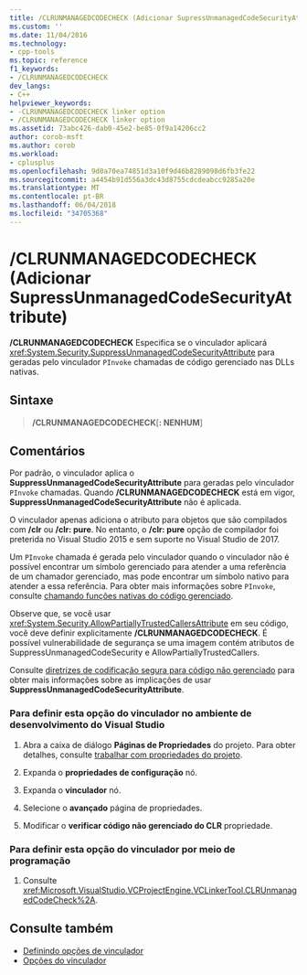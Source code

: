 ```yaml
---
title: /CLRUNMANAGEDCODECHECK (Adicionar SupressUnmanagedCodeSecurityAttribute) | Microsoft Docs
ms.custom: ''
ms.date: 11/04/2016
ms.technology:
- cpp-tools
ms.topic: reference
f1_keywords:
- /CLRUNMANAGEDCODECHECK
dev_langs:
- C++
helpviewer_keywords:
- -CLRUNMANAGEDCODECHECK linker option
- /CLRUNMANAGEDCODECHECK linker option
ms.assetid: 73abc426-dab0-45e2-be85-0f9a14206cc2
author: corob-msft
ms.author: corob
ms.workload:
- cplusplus
ms.openlocfilehash: 9d0a70ea74851d3a10f9d46b8289098d6fb3fe22
ms.sourcegitcommit: a4454b91d556a3dc43d8755cdcdeabcc9285a20e
ms.translationtype: MT
ms.contentlocale: pt-BR
ms.lasthandoff: 06/04/2018
ms.locfileid: "34705368"
---
```

# <a name="clrunmanagedcodecheck-add-supressunmanagedcodesecurityattribute"></a>/CLRUNMANAGEDCODECHECK (Adicionar SupressUnmanagedCodeSecurityAttribute)

**/CLRUNMANAGEDCODECHECK** Especifica se o vinculador aplicará <xref:System.Security.SuppressUnmanagedCodeSecurityAttribute> para geradas pelo vinculador `PInvoke` chamadas de código gerenciado nas DLLs nativas.

## <a name="syntax"></a>Sintaxe

> **/CLRUNMANAGEDCODECHECK**[**: NENHUM**]

## <a name="remarks"></a>Comentários

Por padrão, o vinculador aplica o **SuppressUnmanagedCodeSecurityAttribute** para geradas pelo vinculador `PInvoke` chamadas. Quando **/CLRUNMANAGEDCODECHECK** está em vigor, **SuppressUnmanagedCodeSecurityAttribute** não é aplicada.

O vinculador apenas adiciona o atributo para objetos que são compilados com **/clr** ou **/clr: pure**. No entanto, o **/clr: pure** opção de compilador foi preterida no Visual Studio 2015 e sem suporte no Visual Studio de 2017.

Um `PInvoke` chamada é gerada pelo vinculador quando o vinculador não é possível encontrar um símbolo gerenciado para atender a uma referência de um chamador gerenciado, mas pode encontrar um símbolo nativo para atender a essa referência. Para obter mais informações sobre `PInvoke`, consulte [chamando funções nativas do código gerenciado](../../dotnet/calling-native-functions-from-managed-code.md).

Observe que, se você usar <xref:System.Security.AllowPartiallyTrustedCallersAttribute> em seu código, você deve definir explicitamente **/CLRUNMANAGEDCODECHECK**. É possível vulnerabilidade de segurança se uma imagem contém atributos de SuppressUnmanagedCodeSecurity e AllowPartiallyTrustedCallers.

Consulte [diretrizes de codificação segura para código não gerenciado](/dotnet/framework/security/secure-coding-guidelines-for-unmanaged-code) para obter mais informações sobre as implicações de usar **SuppressUnmanagedCodeSecurityAttribute**.

### <a name="to-set-this-linker-option-in-the-visual-studio-development-environment"></a>Para definir esta opção do vinculador no ambiente de desenvolvimento do Visual Studio

1. Abra a caixa de diálogo **Páginas de Propriedades** do projeto. Para obter detalhes, consulte [trabalhar com propriedades do projeto](../../ide/working-with-project-properties.md).

1. Expanda o **propriedades de configuração** nó.

1. Expanda o **vinculador** nó.

1. Selecione o **avançado** página de propriedades.

1. Modificar o **verificar código não gerenciado do CLR** propriedade.

### <a name="to-set-this-linker-option-programmatically"></a>Para definir esta opção do vinculador por meio de programação

1. Consulte <xref:Microsoft.VisualStudio.VCProjectEngine.VCLinkerTool.CLRUnmanagedCodeCheck%2A>.

## <a name="see-also"></a>Consulte também

- [Definindo opções de vinculador](../../build/reference/setting-linker-options.md)
- [Opções do vinculador](../../build/reference/linker-options.md)
